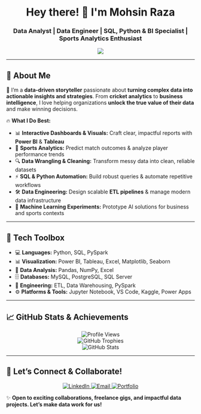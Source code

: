 <h1 align="center"> Hey there! 👋 I'm Mohsin Raza </h1>
<h3 align="center"> Data Analyst | Data Engineer | SQL, Python & BI Specialist | Sports Analytics Enthusiast </h3>

<p align="center">
  <img src="https://readme-typing-svg.herokuapp.com?color=00BFFF&size=22&center=true&vCenter=true&width=700&lines=Transforming+Raw+Data+into+Winning+Insights!;Sports+Analytics+%7C+SQL+%7C+Python+%7C+Power+BI;Data-Driven+Decisions+that+Matter!;Lifelong+Learner+%7C+Problem+Solver+%7C+Team+Player!" />
</p>

---

## 🚀 About Me  
🎯 I’m a **data-driven storyteller** passionate about **turning complex data into actionable insights and strategies**. From **cricket analytics** to **business intelligence**, I love helping organizations **unlock the true value of their data** and make winning decisions.

🔥 **What I Do Best:**  
- 📊 **Interactive Dashboards & Visuals:** Craft clear, impactful reports with **Power BI** & **Tableau**
- 🏏 **Sports Analytics:** Predict match outcomes & analyze player performance trends
- 🔍 **Data Wrangling & Cleaning:** Transform messy data into clean, reliable datasets
- ⚡ **SQL & Python Automation:** Build robust queries & automate repetitive workflows
- 🛠️ **Data Engineering:** Design scalable **ETL pipelines** & manage modern data infrastructure
- 🤖 **Machine Learning Experiments:** Prototype AI solutions for business and sports contexts

---

## 🧰 Tech Toolbox  
- 💻 **Languages:** Python, SQL, PySpark  
- 📊 **Visualization:** Power BI, Tableau, Excel, Matplotlib, Seaborn  
- 📂 **Data Analysis:** Pandas, NumPy, Excel  
- 🗄️ **Databases:** MySQL, PostgreSQL, SQL Server  
- 🔧 **Engineering:** ETL, Data Warehousing, PySpark  
- ⚙️ **Platforms & Tools:** Jupyter Notebook, VS Code, Kaggle, Power Apps  

---

## 📈 GitHub Stats & Achievements

<p align="center">
  <img src="https://komarev.com/ghpvc/?username=MohsinR11&color=blue" alt="Profile Views"/>
  <br/>
  <img src="https://github-profile-trophy.vercel.app/?username=MohsinR11&theme=gruvbox" alt="GitHub Trophies"/>
  <br/>
  <img src="https://github-readme-stats.vercel.app/api?username=MohsinR11&show_icons=true&theme=radical" alt="GitHub Stats"/>
</p>

---

## 🤝 Let’s Connect & Collaborate!

<p align="center">
  <a href="https://www.linkedin.com/in/mohsin--raza/" target="_blank">
    <img src="https://img.shields.io/badge/LinkedIn-0077B5?style=for-the-badge&logo=linkedin&logoColor=white" alt="LinkedIn"/>
  </a>
  <a href="mailto:mohsinansari1799@gmail.com" target="_blank">
    <img src="https://img.shields.io/badge/Email-D14836?style=for-the-badge&logo=gmail&logoColor=white" alt="Email"/>
  </a>
  <a href="https://www.zapfolio.in/mohsinraza-ob" target="_blank">
    <img src="https://img.shields.io/badge/Portfolio-111111?style=for-the-badge&logo=Portfolio&logoColor=white" alt="Portfolio"/>
  </a>
</p>

✨ **Open to exciting collaborations, freelance gigs, and impactful data projects. Let’s make data work for us!**
